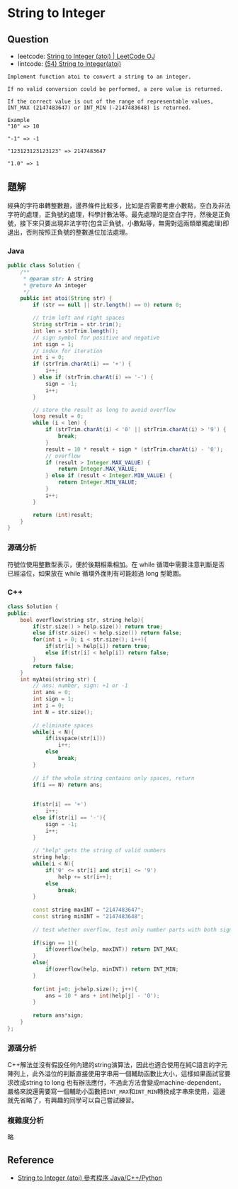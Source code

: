 # String to Integer

## Question

- leetcode: [String to Integer (atoi) | LeetCode OJ](https://leetcode.com/problems/string-to-integer-atoi/)
- lintcode: [(54) String to Integer(atoi)](http://www.lintcode.com/en/problem/string-to-integeratoi/)

```
Implement function atoi to convert a string to an integer.

If no valid conversion could be performed, a zero value is returned.

If the correct value is out of the range of representable values,
INT_MAX (2147483647) or INT_MIN (-2147483648) is returned.

Example
"10" => 10

"-1" => -1

"123123123123123" => 2147483647

"1.0" => 1
```

## 題解

經典的字符串轉整數題，邊界條件比較多，比如是否需要考慮小數點，空白及非法字符的處理，正負號的處理，科學計數法等。最先處理的是空白字符，然後是正負號，接下來只要出現非法字符(包含正負號，小數點等，無需對這兩類單獨處理)即退出，否則按照正負號的整數進位加法處理。

### Java

```java
public class Solution {
    /**
     * @param str: A string
     * @return An integer
     */
    public int atoi(String str) {
        if (str == null || str.length() == 0) return 0;

        // trim left and right spaces
        String strTrim = str.trim();
        int len = strTrim.length();
        // sign symbol for positive and negative
        int sign = 1;
        // index for iteration
        int i = 0;
        if (strTrim.charAt(i) == '+') {
            i++;
        } else if (strTrim.charAt(i) == '-') {
            sign = -1;
            i++;
        }

        // store the result as long to avoid overflow
        long result = 0;
        while (i < len) {
            if (strTrim.charAt(i) < '0' || strTrim.charAt(i) > '9') {
                break;
            }
            result = 10 * result + sign * (strTrim.charAt(i) - '0');
            // overflow
            if (result > Integer.MAX_VALUE) {
                return Integer.MAX_VALUE;
            } else if (result < Integer.MIN_VALUE) {
                return Integer.MIN_VALUE;
            }
            i++;
        }

        return (int)result;
    }
}
```

### 源碼分析

符號位使用整數型表示，便於後期相乘相加。在 while 循環中需要注意判斷是否已經溢位，如果放在 while 循環外面則有可能超過 long 型範圍。


### C++
```c++
class Solution {
public:
    bool overflow(string str, string help){
        if(str.size() > help.size()) return true;
        else if(str.size() < help.size()) return false;
        for(int i = 0; i < str.size(); i++){
            if(str[i] > help[i]) return true;
            else if(str[i] < help[i]) return false;
        }
        return false;
    }
    int myAtoi(string str) {
        // ans: number, sign: +1 or -1
        int ans = 0;
        int sign = 1;
        int i = 0;
        int N = str.size();
        
        // eliminate spaces
        while(i < N){
            if(isspace(str[i]))
                i++;
            else
                break;
        }
        
        // if the whole string contains only spaces, return
        if(i == N) return ans;
        
        
        if(str[i] == '+') 
            i++;
        else if(str[i] == '-'){
            sign = -1;
            i++;
        }
        
        // "help" gets the string of valid numbers
        string help;
        while(i < N){
            if('0' <= str[i] and str[i] <= '9')
                help += str[i++];
            else
                break;
        }
        
        const string maxINT = "2147483647";
        const string minINT = "2147483648";
        
        // test whether overflow, test only number parts with both signs
        
        if(sign == 1){
            if(overflow(help, maxINT)) return INT_MAX;
        }
        else{
            if(overflow(help, minINT)) return INT_MIN;
        }
        
        for(int j=0; j<help.size(); j++){
            ans = 10 * ans + int(help[j] - '0');
        }
        
        return ans*sign;
    }
};
```

### 源碼分析
C++解法並沒有假設任何內建的string演算法，因此也適合使用在純C語言的字元陣列上，此外溢位的判斷直接使用字串用一個輔助函數比大小，這樣如果面試官要求改成string to long 也有辦法應付，不過此方法會變成machine-dependent，嚴格來說還需要寫一個輔助小函數把`INT_MAX`和`INT_MIN`轉換成字串來使用，這邊就先省略了，有興趣的同學可以自己嘗試練習。


### 複雜度分析

略

## Reference

- [String to Integer (atoi) 參考程序 Java/C++/Python](http://www.jiuzhang.com/solutions/string-to-integer-atoi/)
